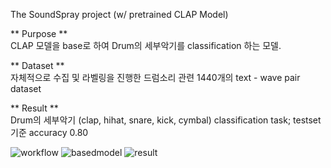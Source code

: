 The SoundSpray project (w/ pretrained CLAP Model)



** Purpose **  
CLAP 모델을 base로 하여 Drum의 세부악기를 classification 하는 모델.

** Dataset **  
자체적으로 수집 및 라벨링을 진행한 드럼소리 관련 1440개의 text - wave pair dataset

** Result **  
Drum의 세부악기 (clap, hihat, snare, kick, cymbal) classification task; testset 기준 accuracy 0.80

![workflow](https://github.com/springwater00/Aiffel/blob/main/Aiffelthon/data/workflow.PNG)
![basedmodel](https://github.com/springwater00/Aiffel/blob/main/Aiffelthon/data/basemodel.PNG)
![result](https://github.com/springwater00/Aiffel/blob/main/Aiffelthon/data/Result.PNG)
